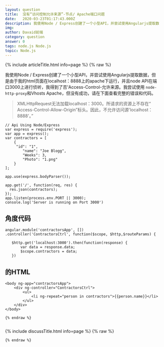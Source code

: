 ```yaml
---
layout: question
title:  没有“访问控制允许来源”-节点/ Apache端口问题
date:   2020-03-23T01:17:43.000Z
description: 我使用Node / Express创建了一个小型API，并尝试使用Angularjs提取数据，但是由于我的html页面在localhost：8888上的a...
img: 
author: Davaid前端
category: question
answer: 0
tags: node.js Node.js
topic: Node.js
---
```

<div class="article-root">
  <div class="article">
    {% include articleTitle.html info=page %}
    {% raw %}
    <div class="article-content"><p><font style="vertical-align: inherit;"><font style="vertical-align: inherit;">我使用Node / Express创建了一个小型API，并尝试使用Angularjs提取数据，但是由于我的html页面在localhost：8888上的apache下运行，并且node API在端口3000上进行侦听，我得到了否'Access-Control-允许来源。</font><font style="vertical-align: inherit;">我尝试使用   </font></font><code>node-http-proxy</code><font style="vertical-align: inherit;"><font style="vertical-align: inherit;">和Vhosts Apache，但没有成功，请在下面查看完整的错误和代码。</font></font></p>

<blockquote>
  <p><font style="vertical-align: inherit;"><font style="vertical-align: inherit;">XMLHttpRequest无法加载localhost：3000。</font><font style="vertical-align: inherit;">所请求的资源上不存在“ Access-Control-Allow-Origin”标头。</font><font style="vertical-align: inherit;">因此，不允许访问源'localhost：8888'。”    </font></font></p>
</blockquote>

<pre><code>// Api Using Node/Express    <font></font>
var express = require('express');<font></font>
var app = express();<font></font>
var contractors = [<font></font>
    {   <font></font>
     "id": "1", <font></font>
        "name": "Joe Blogg",<font></font>
        "Weeks": 3,<font></font>
        "Photo": "1.png"<font></font>
    }<font></font>
];<font></font>
<font></font>
app.use(express.bodyParser());<font></font>
<font></font>
app.get('/', function(req, res) {<font></font>
  res.json(contractors);<font></font>
});<font></font>
app.listen(process.env.PORT || 3000);<font></font>
console.log('Server is running on Port 3000')<font></font>
</code></pre>

<h2><font style="vertical-align: inherit;"><font style="vertical-align: inherit;">角度代码</font></font></h2>

<pre><code>angular.module('contractorsApp', [])<font></font>
.controller('ContractorsCtrl', function($scope, $http,$routeParams) {<font></font>
<font></font>
   $http.get('localhost:3000').then(function(response) {<font></font>
       var data = response.data;<font></font>
       $scope.contractors = data;<font></font>
   })<font></font>
</code></pre>

<h2><font style="vertical-align: inherit;"><font style="vertical-align: inherit;">的HTML</font></font></h2>

<pre><code>&lt;body ng-app="contractorsApp"&gt;<font></font>
    &lt;div ng-controller="ContractorsCtrl"&gt; <font></font>
        &lt;ul&gt;<font></font>
            &lt;li ng-repeat="person in contractors"&gt;{{person.name}}&lt;/li&gt;<font></font>
        &lt;/ul&gt;<font></font>
    &lt;/div&gt;<font></font>
&lt;/body&gt;<font></font>
</code></pre></div>
    {% endraw %}
  </div>
  <p style="height: 0;width:0;overflow: hidden;"> 第2576篇《没有“访问控制允许来源”-节点/ Apache端口问题》来自Winter(https://github.com/aiyld/aiyld.github.io)的站点</p>
  <div class="discuss-wrapper">
    {% include discussTitle.html info=page %}
    {% raw %}
    
    {% endraw %}
  </div>
<div>
